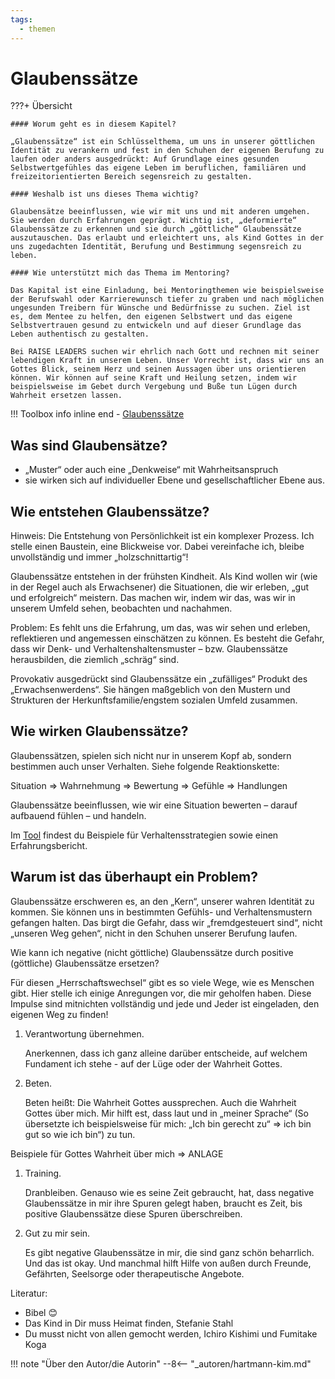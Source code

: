 ```yaml
---
tags:
  - themen
---
```



# Glaubenssätze

???+ Übersicht

    #### Worum geht es in diesem Kapitel? 

    „Glaubenssätze“ ist ein Schlüsselthema, um uns in unserer göttlichen Identität zu verankern und fest in den Schuhen der eigenen Berufung zu laufen oder anders ausgedrückt: Auf Grundlage eines gesunden Selbstwertgefühles das eigene Leben im beruflichen, familiären und freizeitorientierten Bereich segensreich zu gestalten. 

    #### Weshalb ist uns dieses Thema wichtig?  

    Glaubensätze beeinflussen, wie wir mit uns und mit anderen umgehen. Sie werden durch Erfahrungen geprägt. Wichtig ist, „deformierte“ Glaubenssätze zu erkennen und sie durch „göttliche“ Glaubenssätze auszutauschen. Das erlaubt und erleichtert uns, als Kind Gottes in der uns zugedachten Identität, Berufung und Bestimmung segensreich zu leben. 

    #### Wie unterstützt mich das Thema im Mentoring?

    Das Kapital ist eine Einladung, bei Mentoringthemen wie beispielsweise der Berufswahl oder Karrierewunsch tiefer zu graben und nach möglichen ungesunden Treibern für Wünsche und Bedürfnisse zu suchen. Ziel ist es, dem Mentee zu helfen, den eigenen Selbstwert und das eigene Selbstvertrauen gesund zu entwickeln und auf dieser Grundlage das Leben authentisch zu gestalten.  

    Bei RAISE LEADERS suchen wir ehrlich nach Gott und rechnen mit seiner lebendigen Kraft in unserem Leben. Unser Vorrecht ist, dass wir uns an Gottes Blick, seinem Herz und seinen Aussagen über uns orientieren können. Wir können auf seine Kraft und Heilung setzen, indem wir beispielsweise im Gebet durch Vergebung und Buße tun Lügen durch Wahrheit ersetzen lassen. 

!!! Toolbox info inline end
    - [Glaubenssätze](../tools/glaubenssaetze.md)


## Was sind Glaubensätze? 

- „Muster“ oder auch eine „Denkweise“ mit Wahrheitsanspruch 
- sie wirken sich auf individueller Ebene und gesellschaftlicher Ebene aus.

## Wie entstehen Glaubenssätze? 

Hinweis: Die Entstehung von Persönlichkeit ist ein komplexer Prozess. Ich stelle einen Baustein, eine Blickweise vor. Dabei vereinfache ich, bleibe unvollständig und immer „holzschnittartig“! 

Glaubenssätze entstehen in der frühsten Kindheit. Als Kind wollen wir (wie in der Regel auch als Erwachsener) die Situationen, die wir erleben, „gut und erfolgreich“ meistern. Das machen wir, indem wir das, was wir in unserem Umfeld sehen, beobachten und nachahmen.  

Problem: Es fehlt uns die Erfahrung, um das, was wir sehen und erleben, reflektieren und angemessen einschätzen zu können. Es besteht die Gefahr, dass wir Denk- und Verhaltenshaltensmuster – bzw. Glaubenssätze herausbilden, die ziemlich „schräg“ sind. 

Provokativ ausgedrückt sind Glaubenssätze ein „zufälliges“ Produkt des „Erwachsenwerdens“. Sie hängen maßgeblich von den Mustern und Strukturen der Herkunftsfamilie/engstem sozialen Umfeld zusammen.  

## Wie wirken Glaubenssätze? 

Glaubenssätzen, spielen sich nicht nur in unserem Kopf ab, sondern bestimmen auch unser Verhalten. Siehe folgende Reaktionskette:  

Situation => Wahrnehmung => Bewertung => Gefühle => Handlungen 

Glaubenssätze beeinflussen, wie wir eine Situation bewerten – darauf aufbauend fühlen – und handeln.  

Im [Tool](../tools/glaubenssaetze.md) findest du Beispiele für Verhaltensstrategien sowie einen Erfahrungsbericht.

## Warum ist das überhaupt ein Problem? 

Glaubenssätze erschweren es, an den „Kern“, unserer wahren Identität zu kommen. Sie können uns in bestimmten Gefühls- und Verhaltensmustern gefangen halten. Das birgt die Gefahr, dass wir „fremdgesteuert sind“, nicht „unseren Weg gehen“, nicht in den Schuhen unserer Berufung laufen.  

Wie kann ich negative (nicht göttliche) Glaubenssätze durch positive (göttliche) Glaubenssätze ersetzen? 

Für diesen „Herrschaftswechsel“ gibt es so viele Wege, wie es Menschen gibt. Hier stelle ich einige Anregungen vor, die mir geholfen haben. Diese Impulse sind mitnichten vollständig und jede und Jeder ist eingeladen, den eigenen Weg zu finden! 

1. Verantwortung übernehmen. 

    Anerkennen, dass ich ganz alleine darüber entscheide, auf welchem Fundament ich stehe - auf der Lüge oder der Wahrheit Gottes. 

1. Beten.  

    Beten heißt: Die Wahrheit Gottes aussprechen. Auch die Wahrheit Gottes über mich. Mir hilft est, dass  laut und in „meiner Sprache“ (So übersetzte ich beispielsweise für mich: „Ich bin gerecht zu“ => ich bin gut so wie ich bin“) zu tun. 

Beispiele für Gottes Wahrheit über mich => ANLAGE 

1. Training. 

    Dranbleiben. Genauso wie es seine Zeit gebraucht, hat, dass negative Glaubenssätze in mir ihre Spuren gelegt haben, braucht es Zeit, bis positive Glaubenssätze diese Spuren überschreiben.  

1. Gut zu mir sein. 

    Es gibt negative Glaubenssätze in mir, die sind ganz schön beharrlich. Und das ist okay. Und manchmal hilft Hilfe von außen durch Freunde, Gefährten, Seelsorge oder therapeutische Angebote.  

  

Literatur:  

- Bibel 😊 
- Das Kind in Dir muss Heimat finden, Stefanie Stahl 
- Du musst nicht von allen gemocht werden, Ichiro Kishimi und Fumitake Koga 


!!! note "Über den Autor/die Autorin"
    --8<-- "_autoren/hartmann-kim.md"
